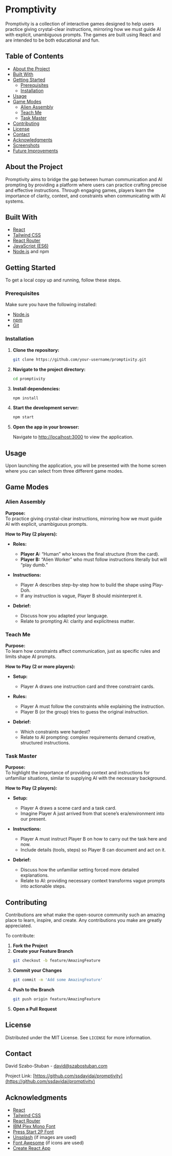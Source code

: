 
# Promptivity

Promptivity is a collection of interactive games designed to help users practice giving crystal-clear instructions, mirroring how we must guide AI with explicit, unambiguous prompts. The games are built using React and are intended to be both educational and fun.

## Table of Contents

- [About the Project](#about-the-project)
- [Built With](#built-with)
- [Getting Started](#getting-started)
  - [Prerequisites](#prerequisites)
  - [Installation](#installation)
- [Usage](#usage)
- [Game Modes](#game-modes)
  - [Alien Assembly](#alien-assembly)
  - [Teach Me](#teach-me)
  - [Task Master](#task-master)
- [Contributing](#contributing)
- [License](#license)
- [Contact](#contact)
- [Acknowledgments](#acknowledgments)
- [Screenshots](#screenshots)
- [Future Improvements](#future-improvements)

## About the Project

Promptivity aims to bridge the gap between human communication and AI prompting by providing a platform where users can practice crafting precise and effective instructions. Through engaging games, players learn the importance of clarity, context, and constraints when communicating with AI systems.

## Built With

- [React](https://reactjs.org/)
- [Tailwind CSS](https://tailwindcss.com/)
- [React Router](https://reactrouter.com/)
- [JavaScript (ES6)](https://developer.mozilla.org/en-US/docs/Web/JavaScript)
- [Node.js](https://nodejs.org/) and npm

## Getting Started

To get a local copy up and running, follow these steps.

### Prerequisites

Make sure you have the following installed:

- [Node.js](https://nodejs.org/)
- [npm](https://www.npmjs.com/)
- [Git](https://git-scm.com/)

### Installation

1. **Clone the repository:**

   ```bash
   git clone https://github.com/your-username/promptivity.git
   ```

2. **Navigate to the project directory:**

   ```bash
   cd promptivity
   ```

3. **Install dependencies:**

   ```bash
   npm install
   ```

4. **Start the development server:**

   ```bash
   npm start
   ```

5. **Open the app in your browser:**

   Navigate to [http://localhost:3000](http://localhost:3000) to view the application.

## Usage

Upon launching the application, you will be presented with the home screen where you can select from three different game modes.

## Game Modes

### Alien Assembly

**Purpose:**  
To practice giving crystal-clear instructions, mirroring how we must guide AI with explicit, unambiguous prompts.

**How to Play (2 players):**

- **Roles:**
  - **Player A:** “Human” who knows the final structure (from the card).
  - **Player B:** “Alien Worker” who must follow instructions literally but will “play dumb.”

- **Instructions:**
  - Player A describes step-by-step how to build the shape using Play-Doh.
  - If any instruction is vague, Player B should misinterpret it.

- **Debrief:**
  - Discuss how you adapted your language.
  - Relate to prompting AI: clarity and explicitness matter.

### Teach Me

**Purpose:**  
To learn how constraints affect communication, just as specific rules and limits shape AI prompts.

**How to Play (2 or more players):**

- **Setup:**
  - Player A draws one instruction card and three constraint cards.

- **Rules:**
  - Player A must follow the constraints while explaining the instruction.
  - Player B (or the group) tries to guess the original instruction.

- **Debrief:**
  - Which constraints were hardest?
  - Relate to AI prompting: complex requirements demand creative, structured instructions.

### Task Master

**Purpose:**  
To highlight the importance of providing context and instructions for unfamiliar situations, similar to supplying AI with the necessary background.

**How to Play (2 players):**

- **Setup:**
  - Player A draws a scene card and a task card.
  - Imagine Player A just arrived from that scene’s era/environment into our present.

- **Instructions:**
  - Player A must instruct Player B on how to carry out the task here and now.
  - Include details (tools, steps) so Player B can document and act on it.

- **Debrief:**
  - Discuss how the unfamiliar setting forced more detailed explanations.
  - Relate to AI: providing necessary context transforms vague prompts into actionable steps.

## Contributing

Contributions are what make the open-source community such an amazing place to learn, inspire, and create. Any contributions you make are greatly appreciated.

To contribute:

1. **Fork the Project**
2. **Create your Feature Branch**
   ```bash
   git checkout -b feature/AmazingFeature
   ```
3. **Commit your Changes**
   ```bash
   git commit -m 'Add some AmazingFeature'
   ```
4. **Push to the Branch**
   ```bash
   git push origin feature/AmazingFeature
   ```
5. **Open a Pull Request**

## License

Distributed under the MIT License. See `LICENSE` for more information.

## Contact

David Szabo-Stuban - [david@szabostuban.com](mailto:david@szabostuban.com)

Project Link: [https://github.com/ssdavidai/promptivity](https://github.com/ssdavidai/promptivity)

## Acknowledgments

- [React](https://reactjs.org/)
- [Tailwind CSS](https://tailwindcss.com/)
- [React Router](https://reactrouter.com/)
- [IBM Plex Mono Font](https://fonts.google.com/specimen/IBM+Plex+Mono)
- [Press Start 2P Font](https://fonts.google.com/specimen/Press+Start+2P)
- [Unsplash](https://unsplash.com/) (if images are used)
- [Font Awesome](https://fontawesome.com/) (if icons are used)
- [Create React App](https://create-react-app.dev/)

